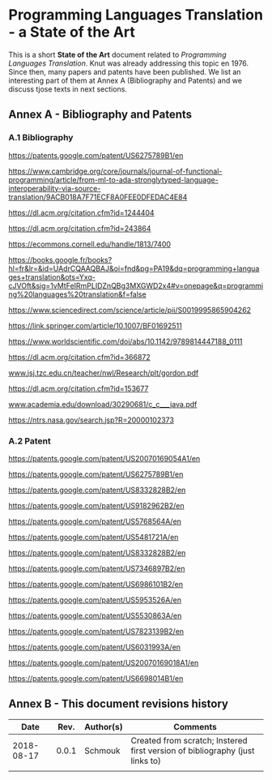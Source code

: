# Programming Languages Translation - a State of the Art

This is a short __State of the Art__ document related to _Programming 
Languages Translation_. Knut was already addressing this topic en 1976. Since 
then, many papers and patents have been published. We list an interesting 
part of them at Annex A (Bibliography and Patents) and we discuss tjose texts 
in next sections.




## Annex A - Bibliography and Patents

### A.1 Bibliography

https://patents.google.com/patent/US6275789B1/en

https://www.cambridge.org/core/journals/journal-of-functional-programming/article/from-ml-to-ada-stronglytyped-language-interoperability-via-source-translation/9ACB018A7F71ECF8A0FEE0DFEDAC4E84

https://dl.acm.org/citation.cfm?id=1244404

https://dl.acm.org/citation.cfm?id=243864

https://ecommons.cornell.edu/handle/1813/7400

https://books.google.fr/books?hl=fr&lr=&id=UAdrCQAAQBAJ&oi=fnd&pg=PA19&dq=programming+languages+translation&ots=Yxq-cJVOft&sig=1vMtFeIRmPLIDZnQBg3MXGWD2x4#v=onepage&q=programming%20languages%20translation&f=false

https://www.sciencedirect.com/science/article/pii/S0019995865904262

https://link.springer.com/article/10.1007/BF01692511

https://www.worldscientific.com/doi/abs/10.1142/9789814447188_0111

https://dl.acm.org/citation.cfm?id=366872

www.jsj.tzc.edu.cn/teacher/nwl/Research/plt/gordon.pdf

https://dl.acm.org/citation.cfm?id=153677

www.academia.edu/download/30290681/c_c___java.pdf

https://ntrs.nasa.gov/search.jsp?R=20000102373






### A.2 Patent

https://patents.google.com/patent/US20070169054A1/en

https://patents.google.com/patent/US6275789B1/en

https://patents.google.com/patent/US8332828B2/en

https://patents.google.com/patent/US9182962B2/en

https://patents.google.com/patent/US5768564A/en

https://patents.google.com/patent/US5481721A/en

https://patents.google.com/patent/US8332828B2/en

https://patents.google.com/patent/US7346897B2/en

https://patents.google.com/patent/US6986101B2/en

https://patents.google.com/patent/US5953526A/en

https://patents.google.com/patent/US5530863A/en

https://patents.google.com/patent/US7823139B2/en

https://patents.google.com/patent/US6031993A/en

https://patents.google.com/patent/US20070169018A1/en

https://patents.google.com/patent/US6698014B1/en






## Annex B - This document revisions history

| Date  | Rev.  | Author(s)  | Comments  |
|---|---|---|---|
| 2018-08-17 | 0.0.1  | Schmouk | Created from scratch; Instered first version of bibliography (just links to) |
|  |  |  |  |
